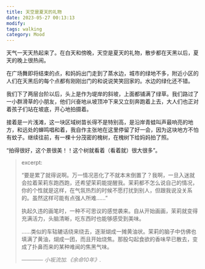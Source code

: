 ```yaml
---
title: 天空是夏天的礼物
date: 2023-05-27 00:13:13
modify:
tags: walking
category: Mood
---
```

天气一天天热起来了。在白天和傍晚，天空是夏天的礼物，散步都在天黑以后，夏天的晚上很热闹。

在广场舞即将结束的点，和妈妈出门走到了蒸水边，城市的绿地不多，附近小区的人们在天黑后的每个点都有刚刚出门的和说说笑笑回家的。水边的绿化还不错。

我们下了两层台阶以后，头上是作为堤岸的斜坡，上面都铺满了绿草。我们路过了一小群滑草的小朋友，他们兴奋地从坡顶冲下来又立刻奔跑着上去，大人们也正对着孩子们站在坡底，开心地拍摄着。

接着是一片浅滩，这一块区域树苗长得不是特别高，是沿岸青蛙叫声最响亮的地方，和远处的蝉鸣唱和着，我自作主张地在这里停留了好一会，因为这块地方不怕有蚊子。继续往前，有一棵十分茂密的槐树，在槐树下给妈妈拍了照。

“拍得很好，这个景很美！！这个树就看着（看着就）很大很多”。

> excerpt:
>
>“要是累了就得说啊。万一情况恶化了不就本末倒置了？我啊，一旦入迷就会拉着茉莉东跑西跑，还希望茉莉能提醒我。茉莉都不怎么说自己的情况，你的个性就是这样，在气氛热烈的时候不愿打扰到别人，但跟我说没关系的。虽然这样可能有点强人所难……”
>
>执起久违的画笔时，一种不可思议的感觉袭来。自从开始画画，茉莉就变得充满活力，头脑清晰，吃东西时也能够感受到美味。
>
>……类似的车轱辘话绕来绕去，逐渐煳成一摊黄油状。茉莉的脑子中仿佛也填满了黄油，煳成一团，而且开始烧焦。那股勾起食欲的香味早已散去，变成了扑鼻而来的某种难闻的焦黑气味。
>
><i style="color:grey;"> ———— 小坂流加.《余命10年》.</i>